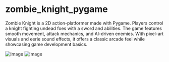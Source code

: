 # zombie_knight_pygame
Zombie Knight is a 2D action-platformer made with Pygame. Players control a knight fighting undead foes with a sword and abilities. The game features smooth movement, attack mechanics, and AI-driven enemies. With pixel-art visuals and eerie sound effects, it offers a classic arcade feel while showcasing game development basics.

![Image](https://github.com/user-attachments/assets/5e3def85-117f-414d-ae4a-41f51fd2a872)
![Image](https://github.com/user-attachments/assets/25872145-ef23-4da1-807e-1779991165c1)
